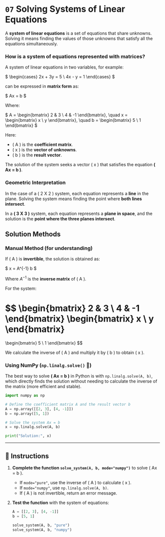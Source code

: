 # `07` Solving Systems of Linear Equations  

A **system of linear equations** is a set of equations that share unknowns. Solving it means finding the values of those unknowns that satisfy all the equations simultaneously.

### How is a system of equations represented with matrices?  

A system of linear equations in two variables, for example:

$
\begin{cases} 
2x + 3y = 5 \\ 
4x - y = 1 
\end{cases}
$

can be expressed in **matrix form** as:

$
Ax = b
$

Where:

$
A = \begin{bmatrix} 2 & 3 \\ 4 & -1 \end{bmatrix}, \quad
x = \begin{bmatrix} x \\ y \end{bmatrix}, \quad
b = \begin{bmatrix} 5 \\ 1 \end{bmatrix}
$

Here:
- \( A \) is the **coefficient matrix**.
- \( x \) is the **vector of unknowns**.
- \( b \) is the **result vector**.

The solution of the system seeks a vector \( x \) that satisfies the equation **\( Ax = b \)**.



### Geometric Interpretation  

In the case of a \( 2 X 2 \) system, each equation represents a **line** in the plane. Solving the system means finding the point where **both lines intersect**.  

In a **\( 3 X 3 \)** system, each equation represents a **plane in space**, and the solution is the **point where the three planes intersect**.


## Solution Methods  

### **Manual Method (for understanding)**  

If \( A \) is **invertible**, the solution is obtained as:

$
x = A^{-1} b
$

Where $A^{-1}$ is the **inverse matrix** of \( A \).

For the system:

$$
\begin{bmatrix} 2 & 3 \\ 4 & -1 \end{bmatrix} 
\begin{bmatrix} x \\ y \end{bmatrix} 
= 
\begin{bmatrix} 5 \\ 1 \end{bmatrix}
$$

We calculate the inverse of \( A \) and multiply it by \( b \) to obtain \( x \).



### **Using NumPy (`np.linalg.solve()` 🚀)**  

The best way to solve **\( Ax = b \)** in Python is with `np.linalg.solve(A, b)`, which directly finds the solution without needing to calculate the inverse of the matrix (more efficient and stable).

```python
import numpy as np

# Define the coefficient matrix A and the result vector b
A = np.array([[2, 3], [4, -1]])
b = np.array([5, 1])

# Solve the system Ax = b
x = np.linalg.solve(A, b)

print("Solution:", x)
```

---

## 📝 Instructions  

1. **Complete the function `solve_system(A, b, mode="numpy")`** to solve \( Ax = b \).  
    - If `mode="pure"`, use the inverse of \( A \) to calculate \( x \).  
    - If `mode="numpy"`, use `np.linalg.solve(A, b)`.  
    - If \( A \) is not invertible, return an error message.  

2. **Test the function** with the system of equations:

    ```python
    A = [[2, 3], [4, -1]]
    b = [5, 1]

    solve_system(A, b, "pure")
    solve_system(A, b, "numpy")
    ```